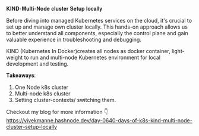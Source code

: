 𝐊𝐈𝐍𝐃-𝐌𝐮𝐥𝐭𝐢-𝐍𝐨𝐝𝐞 𝐜𝐥𝐮𝐬𝐭𝐞𝐫 𝐒𝐞𝐭𝐮𝐩 𝐥𝐨𝐜𝐚𝐥𝐥𝐲

Before diving into managed Kubernetes services on the cloud, it's crucial to set up and manage own cluster locally. This hands-on approach allows us to better understand all components, especially the control plane and gain valuable experience in troubleshooting and debugging.

KIND (Kubernetes In Docker)creates all nodes as docker container, light-weight to run and multi-node Kubernetes environment for local development and testing.

𝐓𝐚𝐤𝐞𝐚𝐰𝐚𝐲𝐬:
1. One Node k8s cluster
2. Multi-node k8s cluster 
3. Setting cluster-contexts/ switching them.

Checkout my blog for more information 👇 
https://vivekmanne.hashnode.dev/day-0640-days-of-k8s-kind-multi-node-cluster-setup-locally
